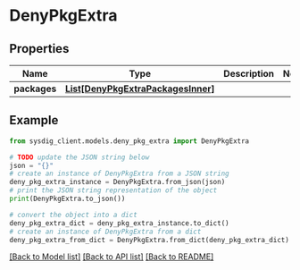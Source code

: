 # DenyPkgExtra


## Properties

Name | Type | Description | Notes
------------ | ------------- | ------------- | -------------
**packages** | [**List[DenyPkgExtraPackagesInner]**](DenyPkgExtraPackagesInner.md) |  | 

## Example

```python
from sysdig_client.models.deny_pkg_extra import DenyPkgExtra

# TODO update the JSON string below
json = "{}"
# create an instance of DenyPkgExtra from a JSON string
deny_pkg_extra_instance = DenyPkgExtra.from_json(json)
# print the JSON string representation of the object
print(DenyPkgExtra.to_json())

# convert the object into a dict
deny_pkg_extra_dict = deny_pkg_extra_instance.to_dict()
# create an instance of DenyPkgExtra from a dict
deny_pkg_extra_from_dict = DenyPkgExtra.from_dict(deny_pkg_extra_dict)
```
[[Back to Model list]](../README.md#documentation-for-models) [[Back to API list]](../README.md#documentation-for-api-endpoints) [[Back to README]](../README.md)


